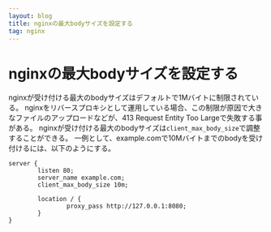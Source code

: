 ```yaml
---
layout: blog
title: nginxの最大bodyサイズを設定する
tag: nginx
---
```


# nginxの最大bodyサイズを設定する

nginxが受け付ける最大のbodyサイズはデフォルトで1Mバイトに制限されている。
nginxをリバースプロキシとして運用している場合、この制限が原因で大きなファイルのアップロードなどが、413 Request Entity Too Largeで失敗する事がある。
nginxが受け付ける最大のbodyサイズは`client_max_body_size`で調整することができる。
一例として、example.comで10Mバイトまでのbodyを受け付けるには、以下のようにする。

~~~~
server {
        listen 80;
        server_name example.com;
        client_max_body_size 10m;

        location / {
                proxy_pass http://127.0.0.1:8080;
        }
}
~~~~
